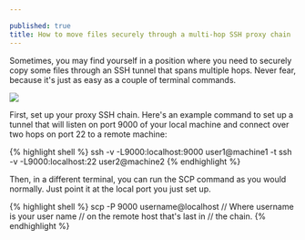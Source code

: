 ```yaml
---

published: true
title: How to move files securely through a multi-hop SSH proxy chain
---
```

Sometimes, you may find yourself in a position where you need to securely copy some files through an SSH tunnel that spans multiple hops. Never fear, because it's just as easy as a couple of terminal commands.

![]({{site.cdn_path}}/2014/10/23/transparent-mulithop.png)

First, set up your proxy SSH chain. Here's an example command to set up a tunnel that will listen on port 9000 of your local machine and connect over two hops on port 22 to a remote machine:

{% highlight shell %}
ssh -v -L9000:localhost:9000 user1@machine1 -t ssh -v -L9000:localhost:22 user2@machine2
{% endhighlight %}

Then, in a different terminal, you can run the SCP command as you would normally. Just point it at the local port you just set up.

{% highlight shell %}
scp -P 9000 username@localhost
// Where username is your user name
// on the remote host that's last in
// the chain.
{% endhighlight %}
